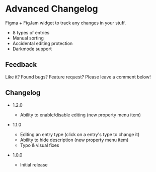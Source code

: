 # Advanced Changelog

Figma + FigJam widget to track any changes in your stuff.

- 8 types of entries
- Manual sorting
- Accidental editing protection
- Darkmode support

## Feedback

Like it? Found bugs? Feature request? Please leave a comment below!

## Changelog

- 1.2.0
    - Ability to enable/disable editing (new property menu item)

- 1.1.0
    - Editing an entry type (click on a entry's type to change it)
    - Ability to hide description (new property menu item)
    - Typo & visual fixes

- 1.0.0 
    - Initial release